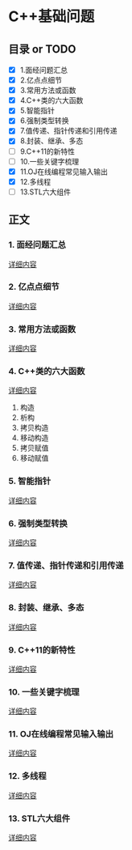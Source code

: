 # C++基础问题
## 目录 or TODO
- [x] 1.面经问题汇总
- [x] 2.亿点点细节
- [x] 3.常用方法或函数
- [x] 4.C++类的六大函数
- [x] 5.智能指针
- [x] 6.强制类型转换
- [x] 7.值传递、指针传递和引用传递
- [x] 8.封装、继承、多态
- [ ] 9.C++11的新特性
- [ ] 10.一些关键字梳理
- [x] 11.OJ在线编程常见输入输出
- [x] 12.多线程
- [ ] 13.STL六大组件
## 正文

### 1. 面经问题汇总

[详细内容](https://github.com/jasonchio-cn/Interview-oriented-Notes/blob/master/2.%20C%2B%2B/1.%20%E9%9D%A2%E7%BB%8F%E9%97%AE%E9%A2%98%E6%B1%87%E6%80%BB.md)

### 2. 亿点点细节

[详细内容](https://github.com/jasonchio-cn/Interview-oriented-Notes/blob/master/2.%20C%2B%2B/2.%20%E4%BA%BF%E7%82%B9%E7%82%B9%E7%BB%86%E8%8A%82.md)

### 3. 常用方法或函数

[详细内容](https://github.com/jasonchio-cn/Interview-oriented-Notes/blob/master/2.%20C%2B%2B/3.%20%E5%B8%B8%E7%94%A8%E6%96%B9%E6%B3%95%E6%88%96%E5%87%BD%E6%95%B0.md)

### 4. C++类的六大函数

[详细内容](https://github.com/jasonchio-cn/Interview-oriented-Notes/blob/master/2.%20C%2B%2B/5.%20C%2B%2B%E7%B1%BB%E7%9A%84%E5%85%AD%E5%A4%A7%E5%87%BD%E6%95%B0.md)

1. 构造
2. 析构
3. 拷贝构造
4. 移动构造
5. 拷贝赋值
6. 移动赋值

### 5. 智能指针

[详细内容](https://github.com/jasonchio-cn/Interview-oriented-Notes/blob/master/2.%20C%2B%2B/8.%20%E6%99%BA%E8%83%BD%E6%8C%87%E9%92%88.md)

### 6. 强制类型转换

[详细内容](https://github.com/jasonchio-cn/Interview-oriented-Notes/blob/master/2.%20C%2B%2B/9.%20%E5%BC%BA%E5%88%B6%E7%B1%BB%E5%9E%8B%E8%BD%AC%E6%8D%A2.md)

### 7. 值传递、指针传递和引用传递

[详细内容](https://github.com/jasonchio-cn/Interview-oriented-Notes/blob/master/2.%20C%2B%2B/14.%20%E5%80%BC%E4%BC%A0%E9%80%92%E3%80%81%E6%8C%87%E9%92%88%E4%BC%A0%E9%80%92%E5%92%8C%E5%BC%95%E7%94%A8%E4%BC%A0%E9%80%92.md)

### 8. 封装、继承、多态

[详细内容](https://github.com/jasonchio-cn/Interview-oriented-Notes/blob/jason_dev/2.%20C%2B%2B/8.%20%E5%B0%81%E8%A3%85%E3%80%81%E7%BB%A7%E6%89%BF%E3%80%81%E5%A4%9A%E6%80%81.md)

### 9. C++11的新特性

[详细内容](https://github.com/jasonchio-cn/Interview-oriented-Notes/blob/jason_dev/2.%20C%2B%2B/9.%20C%2B%2B11%E7%9A%84%E6%96%B0%E7%89%B9%E6%80%A7.md)

### 10. 一些关键字梳理

[详细内容](https://github.com/jasonchio-cn/Interview-oriented-Notes/blob/jason_dev/2.%20C%2B%2B/10.%20%E4%B8%80%E4%BA%9B%E5%85%B3%E9%94%AE%E5%AD%97%E6%A2%B3%E7%90%86.md)

### 11. OJ在线编程常见输入输出

[详细内容](https://github.com/jasonchio-cn/Interview-oriented-Notes/blob/jason_dev/2.%20C%2B%2B/11.%20OJ%E5%9C%A8%E7%BA%BF%E7%BC%96%E7%A8%8B%E5%B8%B8%E8%A7%81%E8%BE%93%E5%85%A5%E8%BE%93%E5%87%BA.md)

### 12. 多线程

[详细内容](https://github.com/jasonchio-cn/Interview-oriented-Notes/blob/jason_dev/2.%20C%2B%2B/12.%20%E5%A4%9A%E7%BA%BF%E7%A8%8B.md)

### 13. STL六大组件

[详细内容](https://github.com/jasonchio-cn/Interview-oriented-Notes/blob/jason_dev/2.%20C%2B%2B/13.%20STL%E5%85%AD%E5%A4%A7%E7%BB%84%E4%BB%B6.md)

